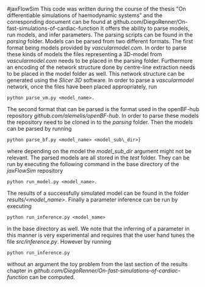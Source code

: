 #jaxFlowSim
This code was written during the course of the thesis "On differentiable simulations of haemodynamic systems" and the corresponding document can be found at github.com/DiegoRenner/On-fast-simulations-of-cardiac-function
It offers the ability to parse models, run models, and infer parameters.
The parsing scripts can be found in the _parsing_ folder.
Models can be parsed from two different formats.
The first format being models provided by _vascularmodel.com_.
In order to parse these kinds of models the files representing a 3D-model from _vascularmodel.com_ needs to be placed in the parsing folder.
Furthermore an encoding of the network structure done by centre-line extraction needs to be placed in the model folder as well.
This network structure can be generated using the _Slicer 3D_ software.
In order to parse a _vascularmodel_ network, once the files have been placed appropriately, run
```
python parse_vm.py <model_name>.
```

The second format that can be parsed is the format used in the openBF-hub repository _github.com/alemelis/openBF-hub_.
In order to parse these models the repository need to be cloned in to the _parsing_ folder.
Then the models can be parsed by running

```
python parse_bf.py <model_name> <model_sub\_dir>}
```

where depending on the model the _model\_sub\_dir_ argument might not be relevant. 
The parsed models are all stored in the _test_ folder.
They can be run by executing the following command in the base directory of the _jaxFlowSim_ repository

```
python run_model.py <model_name>.
```

The results of a successfully simulated model can be found in the folder _results/<model\_name>_.
Finally a parameter inference can be run by executing

```
python run_inference.py <model_name>
```

in the base directory as well.
We note that the inferring of a parameter in this manner is very experimental and requires that the user hand tunes the file _src/inference.py_.
However by running 

```
python run_inference.py 
```

without an argument the toy problem from the last section of the results chapter in _github.com/DiegoRenner/On-fast-simulations-of-cardiac-function_ can be computed.